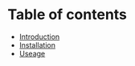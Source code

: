 # Table of contents

* [Introduction](README.md)
* [Installation](installation.md)
* [Useage](useage.md)


